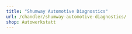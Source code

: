 ```yaml
---
title: "Shumway Automotive Diagnostics"
url: /chandler/shumway-automotive-diagnostics/
shop: Autowerkstatt
---
```

